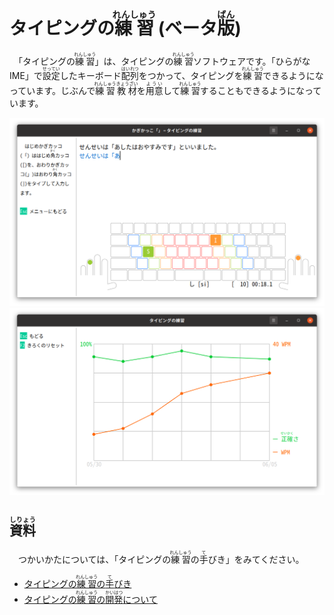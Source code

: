 # タイピングの<ruby>練習<rp>(</rp><rt>れんしゅう</rt><rp>)</rp></ruby> (ベータ<ruby>版<rp>(</rp><rt>ばん</rt><rp>)</rp></ruby>)

　「タイピングの<ruby>練習<rp>(</rp><rt>れんしゅう</rt><rp>)</rp></ruby>」は、タイピングの<ruby>練習<rp>(</rp><rt>れんしゅう</rt><rp>)</rp></ruby>ソフトウェアです。「ひらがなIME」で<ruby>設定<rp>(</rp><rt>せってい</rt><rp>)</rp></ruby>したキーボード<ruby>配列<rp>(</rp><rt>はいれつ</rt><rp>)</rp></ruby>をつかって、タイピングを<ruby>練習<rp>(</rp><rt>れんしゅう</rt><rp>)</rp></ruby>できるようになっています。じぶんで<ruby>練習<rp>(</rp><rt>れんしゅう</rt><rp>)</rp></ruby><ruby>教材<rp>(</rp><rt>きょうざい</rt><rp>)</rp></ruby>を<ruby>用意<rp>(</rp><rt>ようい</rt><rp>)</rp></ruby>して<ruby>練習<rp>(</rp><rt>れんしゅう</rt><rp>)</rp></ruby>することもできるようになっています。

![タイピングの練習](docs/roomazi.png)
![グラフをみる](docs/stats.png)

## <ruby>資料<rp>(</rp><rt>しりょう</rt><rp>)</rp></ruby>

　つかいかたについては、「タイピングの<ruby>練習<rp>(</rp><rt>れんしゅう</rt><rp>)</rp></ruby>の<ruby>手<rp>(</rp><rt>て</rt><rp>)</rp></ruby>びき」をみてください。

- [タイピングの<ruby>練習<rp>(</rp><rt>れんしゅう</rt><rp>)</rp></ruby>の<ruby>手<rp>(</rp><rt>て</rt><rp>)</rp></ruby>びき](https://esrille.github.io/typing-practice/)
- [タイピングの<ruby>練習<rp>(</rp><rt>れんしゅう</rt><rp>)</rp></ruby>の<ruby>開発<rp>(</rp><rt>かいはつ</rt><rp>)</rp></ruby>について](https://github.com/esrille/typing-practice/blob/master/CONTRIBUTING.md)
